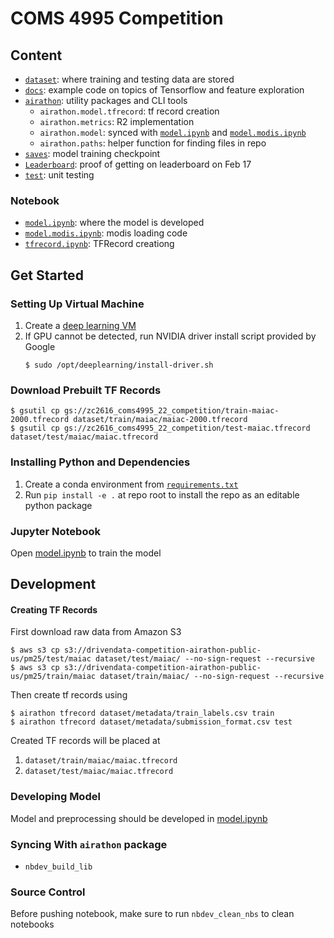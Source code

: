 # COMS 4995 Competition



## Content

- [`dataset`](dataset/): where training and testing data are stored
- [`docs`](docs/): example code on topics of Tensorflow and feature exploration
- [`airathon`](airathon/): utility packages and CLI tools
  - `airathon.model.tfrecord`: tf record creation
  - `airathon.metrics`: R2 implementation
  - `airathon.model`: synced with [`model.ipynb`](model.ipynb) and 
    [`model.modis.ipynb`](model.modis.ipynb)
  - `airathon.paths`: helper function for finding files in repo
- [`saves`](saves/): model training checkpoint
- [`Leaderboard`](Leaderboard.png): proof of getting on leaderboard on Feb 17
- [`test`](tests/): unit testing

### Notebook

- [`model.ipynb`](model.ipynb): where the model is developed
- [`model.modis.ipynb`](model.modis.ipynb): modis loading code
- [`tfrecord.ipynb`](tfrecord.ipynb): TFRecord creationg

## Get Started

### Setting Up Virtual Machine

1. Create a [deep learning VM](https://cloud.google.com/deep-learning-vm)
3. If GPU cannot be detected, run NVIDIA driver install script provided by
   Google
   ```
   $ sudo /opt/deeplearning/install-driver.sh
   ```

### Download Prebuilt TF Records

```
$ gsutil cp gs://zc2616_coms4995_22_competition/train-maiac-2000.tfrecord dataset/train/maiac/maiac-2000.tfrecord
$ gsutil cp gs://zc2616_coms4995_22_competition/test-maiac.tfrecord dataset/test/maiac/maiac.tfrecord
```

### Installing Python and Dependencies

1. Create a conda environment from [`requirements.txt`](requirements.txt)
2. Run `pip install -e .` at repo root to install the repo as an editable python
   package

### Jupyter Notebook

Open [model.ipynb](model.ipynb) to train the model

## Development

#### Creating TF Records

First download raw data from Amazon S3

```
$ aws s3 cp s3://drivendata-competition-airathon-public-us/pm25/test/maiac dataset/test/maiac/ --no-sign-request --recursive
$ aws s3 cp s3://drivendata-competition-airathon-public-us/pm25/train/maiac dataset/train/maiac/ --no-sign-request --recursive
```

Then create tf records using 

```
$ airathon tfrecord dataset/metadata/train_labels.csv train
$ airathon tfrecord dataset/metadata/submission_format.csv test
```

Created TF records will be placed at

1. `dataset/train/maiac/maiac.tfrecord`
2. `dataset/test/maiac/maiac.tfrecord`

### Developing Model

Model and preprocessing should be developed in [model.ipynb](model.ipynb)

### Syncing With `airathon` package

- `nbdev_build_lib`

### Source Control

Before pushing notebook, make sure to run `nbdev_clean_nbs` to clean notebooks
